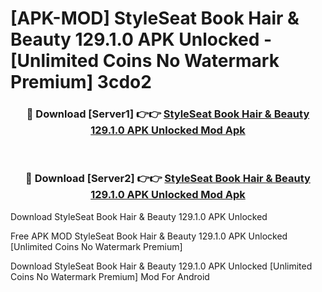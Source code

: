 # [APK-MOD] StyleSeat  Book Hair & Beauty 129.1.0 APK Unlocked - [Unlimited Coins No Watermark Premium] 3cdo2



<div align="center">
<h3>🔴 Download [Server1] 👉👉 <a href="https://momento.my/?title=StyleSeat__Book_Hair_&_Beauty_129.1.0_APK_Unlocked">StyleSeat  Book Hair & Beauty 129.1.0 APK Unlocked Mod Apk</a></h3><br>

<h3>🔴 Download [Server2] 👉👉 <a href="https://momento.my/?title=StyleSeat__Book_Hair_&_Beauty_129.1.0_APK_Unlocked">StyleSeat  Book Hair & Beauty 129.1.0 APK Unlocked Mod Apk</a></h3>
</div>



Download StyleSeat  Book Hair & Beauty 129.1.0 APK Unlocked 

Free APK MOD StyleSeat  Book Hair & Beauty 129.1.0 APK Unlocked [Unlimited Coins No Watermark Premium]

Download StyleSeat  Book Hair & Beauty 129.1.0 APK Unlocked [Unlimited Coins No Watermark Premium] Mod For Android
